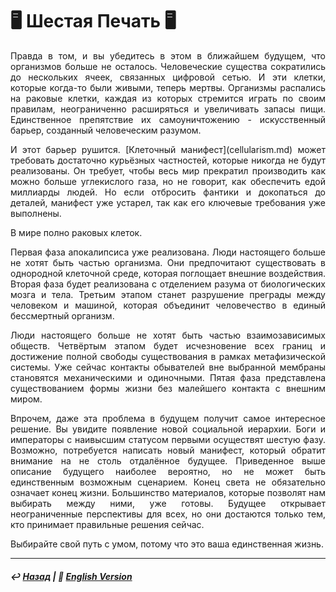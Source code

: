 
# 🖥️ Шестая Печать 🖥️
<p align="justify">Правда в том, и вы убедитесь в этом в ближайшем будущем, что организмов больше не осталось. Человеческие существа сократились до нескольких ячеек, связанных цифровой сетью. И эти клетки, которые когда-то были живыми, теперь мертвы. Организмы распались на раковые клетки, каждая из которых стремится играть по своим правилам, неограниченно расширяться и увеличивать запасы пищи. Единственное препятствие их самоуничтожению - искусственный барьер, созданный человеческим разумом.</p> 

<p align="justify">И этот барьер рушится. [Клеточный манифест](cellularism.md) может требовать достаточно курьёзных частностей, которые никогда не будут реализованы. Он требует, чтобы весь мир прекратил производить как можно больше углекислого газа, но не говорит, как обеспечить едой миллиарды людей. Но если отбросить фантики и докопаться до деталей, манифест уже устарел, так как его ключевые требования уже выполнены.</p> 

<p align="justify">В мире полно раковых клеток.</p> 

<p align="justify">Первая фаза апокалипсиса уже реализована. Люди настоящего больше не хотят быть частью организма. Они предпочитают существовать в однородной клеточной среде, которая поглощает внешние воздействия. Вторая фаза будет реализована с отделением разума от биологических мозга и тела. Третьим этапом станет разрушение преграды между человеком и машиной, которая объединит человечество в единый бессмертный организм.</p> 

<p align="justify">Люди настоящего больше не хотят быть частью взаимозависимых обществ. Четвёртым этапом будет исчезновение всех границ и достижение полной свободы существования в рамках метафизической системы. Уже сейчас контакты обывателей вне выбранной мембраны становятся механическими и одиночными. Пятая фаза представлена существованием формы жизни без малейшего контакта с внешним миром.</p> 

<p align="justify">Впрочем, даже эта проблема в будущем получит самое интересное решение. Вы увидите появление новой социальной иерархии. Боги и императоры с наивысшим статусом первыми осуществят шестую фазу. Возможно, потребуется написать новый манифест, который обратит внимание на не столь отдалённое будущее. Приведенное выше описание будущего наиболее вероятно, но не может быть единственным возможным сценарием. Конец света не обязательно означает конец жизни. Большинство материалов, которые позволят нам выбирать между ними, уже готовы. Будущее открывает неограниченные перспективы для всех, но они достаются только тем, кто принимает правильные решения сейчас.</p> 

<p align="justify">Выбирайте свой путь с умом, потому что это ваша единственная жизнь.</p> 

***

##### ↩️ [Назад](index-2.md) | 🗽 [English Version](sixth_seal.md)

